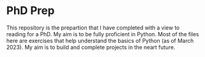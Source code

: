# PhD Prep

This repository is the prepartion that I have completed with a view to reading for a PhD. My aim is to be fully proficient in Python. Most of the files here are exercises that help understand the basics of Python (as of March 2023). My aim is to build and complete projects in the neart future. 
